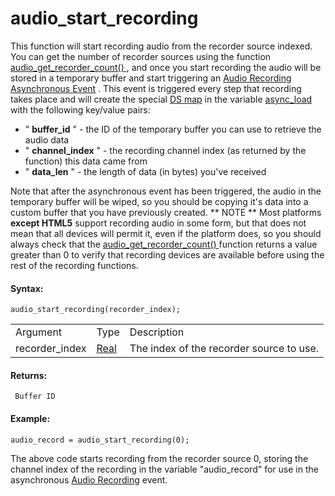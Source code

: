 # audio_start_recording

This function will start recording audio from the recorder source
indexed. You can get the number of recorder sources using the function [
audio_get_recorder_count() ](audio_get_recorder_count) , and once
you start recording the audio will be stored in a temporary buffer and
start triggering an [Audio Recording Asynchronous
Event](../../../../../The_Asset_Editors/Object_Properties/Async_Events/Audio_Recording)
. This event is triggered every step that recording takes place and will
create the special [DS
map](../../../Data_Structures/DS_Maps/DS_Maps) in the variable [
async_load
](../../../../GML_Overview/Variables/Builtin_Global_Variables/async_load)
with the following key/value pairs:

-   " **buffer_id** " - the ID of the temporary buffer you can use to
    retrieve the audio data
-   " **channel_index** " - the recording channel index (as returned by
    the function) this data came from
-   " **data_len** " - the length of data (in bytes) you've received

Note that after the asynchronous event has been triggered, the audio in
the temporary buffer will be wiped, so you should be copying it's data
into a custom buffer that you have previously created. ** NOTE ** Most
platforms **except HTML5** support recording audio in some form, but
that does not mean that all devices will permit it, even if the platform
does, so you should always check that the [ audio_get_recorder_count()
](audio_get_recorder_count) function returns a value greater than 0
to verify that recording devices are available before using the rest of
the recording functions.

#### Syntax:

``` gml
audio_start_recording(recorder_index);
```

|                |                                                                            |                                          |
|----------------|----------------------------------------------------------------------------|------------------------------------------|
| Argument       | Type                                                                       | Description                              |
| recorder_index |  [Real](../../../../../../GameMaker_Language/GML_Overview/Data_Types)  | The index of the recorder source to use. |

#### Returns:

``` gml
 Buffer ID
```

#### Example:

``` gml
audio_record = audio_start_recording(0);
```

The above code starts recording from the recorder source 0, storing the
channel index of the recording in the variable "audio_record" for use in
the asynchronous [Audio
Recording](../../../../../The_Asset_Editors/Object_Properties/Async_Events/Audio_Recording)
event.
